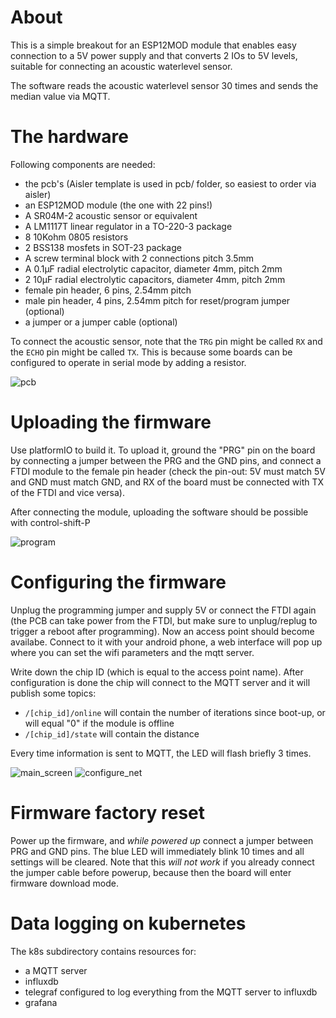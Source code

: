 # About

This is a simple breakout for an ESP12MOD module that enables easy connection to a 5V power supply and that converts 2 IOs to 5V levels, suitable for connecting an acoustic waterlevel sensor.

The software reads the acoustic waterlevel sensor 30 times and sends the median value via MQTT.

# The hardware

Following components are needed:
* the pcb's (Aisler template is used in pcb/ folder, so easiest to order via aisler)
* an ESP12MOD module (the one with 22 pins!)
* A SR04M-2 acoustic sensor or equivalent
* A LM1117T linear regulator in a TO-220-3 package
* 8 10Kohm 0805 resistors
* 2 BSS138 mosfets in SOT-23 package
* A screw terminal block with 2 connections pitch 3.5mm
* A 0.1μF radial electrolytic capacitor, diameter 4mm, pitch 2mm
* 2 10μF radial electrolytic capacitors, diameter 4mm, pitch 2mm
* female pin header, 6 pins, 2.54mm pitch
* male pin header, 4 pins, 2.54mm pitch for reset/program jumper (optional)
* a jumper or a jumper cable (optional)

To connect the acoustic sensor, note that the `TRG` pin might be called `RX`
and the `ECHO` pin might be called `TX`. This is because some boards can be
configured to operate in serial mode by adding a resistor.

![pcb](pics/pcb.jpg "The assembled PCB")

# Uploading the firmware

Use platformIO to build it. To upload it, ground the "PRG" pin on the board by connecting a jumper between the PRG and the GND pins, and connect a FTDI module to the female pin header (check the pin-out: 5V must match 5V and GND must match GND, and RX of the board must be connected with TX of the FTDI and vice versa).

After connecting the module, uploading the software should be possible with control-shift-P

![program](pics/program.jpg "Programming the PCB")

# Configuring the firmware

Unplug the programming jumper and supply 5V or connect the FTDI again (the PCB can take power from the FTDI, but make sure to unplug/replug to trigger a reboot after programming). Now an access point should become availabe. Connect to it with your android phone, a web interface will pop up where you can set the wifi parameters and the mqtt server.

Write down the chip ID (which is equal to the access point name). After configuration is done the chip will connect to the MQTT server and it will publish some topics:

* `/[chip_id]/online` will contain the number of iterations since boot-up, or will equal "0" if the module is offline
* `/[chip_id]/state` will contain the distance

Every time information is sent to MQTT, the LED will flash briefly 3 times.

![main_screen](pics/main_screen.jpg "Main screen")
![configure_net](pics/configure_net.jpg "Configure network")


# Firmware factory reset

Power up the firmware, and *while powered up* connect a jumper between PRG and GND pins. The blue LED will immediately blink 10 times and all settings will be cleared.
Note that this *will not work* if you already connect the jumper cable
before powerup, because then the board will enter firmware download mode.

# Data logging on kubernetes

The k8s subdirectory contains resources for:
* a MQTT server
* influxdb
* telegraf configured to log everything from the MQTT server to influxdb
* grafana
